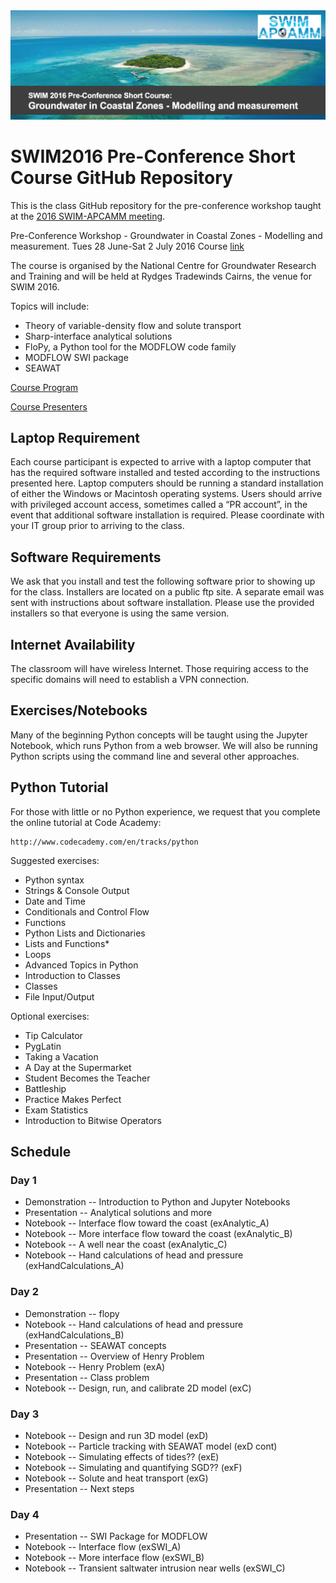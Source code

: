 <img src="./notebooks/img/header.png" alt="SWIM2016Course" style="width:50;height:20">

# SWIM2016 Pre-Conference Short Course GitHub Repository

This is the class GitHub repository for the pre-conference workshop taught at the [2016 SWIM-APCAMM meeting](http://www.plevin.com.au/swim2016/index.html).

Pre-Conference Workshop - Groundwater in Coastal Zones - Modelling and measurement.
Tues 28 June-Sat 2 July 2016
Course [link](http://www.groundwater.com.au/events/1109)

The course is organised by the National Centre for Groundwater Research and Training and will be held at Rydges Tradewinds Cairns, the venue for SWIM 2016.

Topics will include:
* Theory of variable-density flow and solute transport
* Sharp-interface analytical solutions
* FloPy, a Python tool for the MODFLOW code family
* MODFLOW SWI package
* SEAWAT

[Course Program](http://groundwater.com.au/documents/groundwater-modelling-in-coastal-zones-program.pdf)

[Course Presenters](http://groundwater.com.au/documents/swim-course-2016-presenter-biographies--2.pdf)

## Laptop Requirement
Each course participant is expected to arrive with a laptop computer that has the required software installed and tested according to the instructions presented here.  Laptop computers should be running a standard installation of either the Windows or Macintosh operating systems. Users should arrive with privileged account access, sometimes called a “PR account”, in the event that additional software installation is required.  Please coordinate with your IT group prior to arriving to the class.

## Software Requirements
We ask that you install and test the following software prior to showing up for the class.  Installers are located on a public ftp site.  A separate email was sent with instructions about software installation.  Please use the provided installers so that everyone is using the same version.

## Internet Availability
The classroom will have wireless Internet.  Those requiring access to the specific domains will need to establish a VPN connection.

## Exercises/Notebooks
Many of the beginning Python concepts will be taught using the Jupyter Notebook, which runs Python from a web browser.  We will also be running Python scripts using the command line and several other approaches.  

## Python Tutorial
For those with little or no Python experience, we request that you complete the online tutorial at Code Academy:
 
    http://www.codecademy.com/en/tracks/python
 
Suggested exercises:
* Python syntax
* Strings & Console Output
* Date and Time
* Conditionals and Control Flow
* Functions
* Python Lists and Dictionaries
* Lists and Functions*
* Loops
* Advanced Topics in Python
* Introduction to Classes
* Classes
* File Input/Output
 
Optional exercises:
* Tip Calculator
* PygLatin
* Taking a Vacation
* A Day at the Supermarket
* Student Becomes the Teacher
* Battleship
* Practice Makes Perfect
* Exam Statistics
* Introduction to Bitwise Operators

## Schedule

### Day 1
* Demonstration -- Introduction to Python and Jupyter Notebooks
* Presentation -- Analytical solutions and more
* Notebook -- Interface flow toward the coast (exAnalytic_A)
* Notebook -- More interface flow toward the coast (exAnalytic_B)
* Notebook -- A well near the coast (exAnalytic_C)
* Notebook -- Hand calculations of head and pressure (exHandCalculations_A)

### Day 2
* Demonstration -- flopy
* Notebook -- Hand calculations of head and pressure (exHandCalculations_B)
* Presentation -- SEAWAT concepts
* Presentation -- Overview of Henry Problem
* Notebook -- Henry Problem (exA)
* Presentation -- Class problem
* Notebook -- Design, run, and calibrate 2D model (exC)

### Day 3
* Notebook -- Design and run 3D model (exD)
* Notebook -- Particle tracking with SEAWAT model (exD cont)
* Notebook -- Simulating effects of tides?? (exE)
* Notebook -- Simulating and quantifying SGD?? (exF)
* Notebook -- Solute and heat transport (exG)
* Presentation -- Next steps

### Day 4
* Presentation -- SWI Package for MODFLOW
* Notebook -- Interface flow (exSWI_A)
* Notebook -- More interface flow (exSWI_B)
* Notebook -- Transient saltwater intrusion near wells (exSWI_C)
